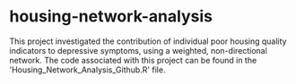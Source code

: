 # housing-network-analysis

This project investigated the contribution of individual poor housing quality indicators to depressive symptoms, using a weighted, non-directional network. The code associated with this project can be found in the 'Housing_Network_Analysis_Github.R' file.
